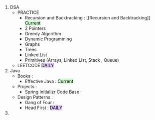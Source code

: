
1. DSA
	- PRACTICE
		- Recursion and Backtracking : [[Recursion and Backtracking]] <mark style="background: #BBFABBA6;">Current</mark>
		- 2 Pointers
		- Greedy Algorithm
		- Dynamic Programming
		- Graphs
		- Trees
		- Linked List
		- Primitives (Arrays, Linked List, Stack , Queue)
	- LEETCODE <mark style="background: #D2B3FFA6;">DAILY</mark> 	
2. Java
	- Books :
		- Effective Java : <mark style="background: #BBFABBA6;">Current</mark>
	- Projects :
		- Spring Initializr Code Base : 
	- Design Patterns : 
		- Gang of Four :
		- Head First : <mark style="background: #D2B3FFA6;">DAILY</mark>
3. 